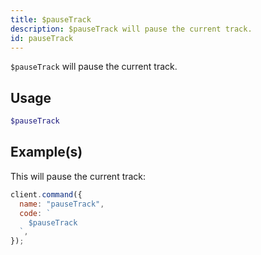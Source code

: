 ```yaml
---
title: $pauseTrack
description: $pauseTrack will pause the current track.
id: pauseTrack
---
```


`$pauseTrack` will pause the current track.

## Usage

```php
$pauseTrack
```

## Example(s)

This will pause the current track:

```javascript
client.command({
  name: "pauseTrack",
  code: `
    $pauseTrack
  `,
});
```

